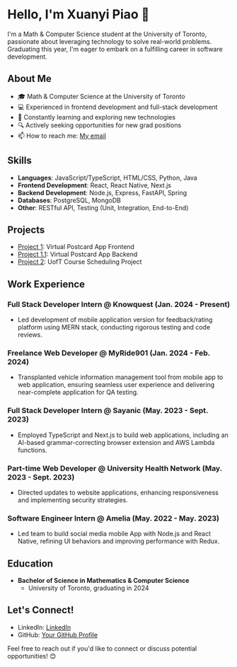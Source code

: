 # Hello, I'm Xuanyi Piao 👋

I'm a Math & Computer Science student at the University of Toronto, passionate about leveraging technology to solve real-world problems. Graduating this year, I'm eager to embark on a fulfilling career in software development.

## About Me
- 🎓 Math & Computer Science at the University of Toronto
- 💻 Experienced in frontend development and full-stack development
- 🌱 Constantly learning and exploring new technologies
- 🔍 Actively seeking opportunities for new grad positions
- 📫 How to reach me: [My email](mailto:xuanyi.piao@mail.utoronto.ca)

## Skills
- **Languages**: JavaScript/TypeScript, HTML/CSS, Python, Java
- **Frontend Development**: React, React Native, Next.js
- **Backend Development**: Node.js, Express, FastAPI, Spring
- **Databases**: PostgreSQL, MongoDB
- **Other**: RESTful API, Testing (Unit, Integration, End-to-End)

## Projects
- [Project 1](https://github.com/PIAO-A-PIAO/Postcards-Frontend): Virtual Postcard App Frontend
- [Project 1.1](https://github.com/PIAO-A-PIAO/Postcards-Backend): Virtual Postcard App Backend
- [Project 2](https://github.com/CSC207-UofT/course-project-207-project-dream-team): UofT Course Scheduling Project

## Work Experience

### Full Stack Developer Intern @ Knowquest (Jan. 2024 - Present)
- Led development of mobile application version for feedback/rating platform using MERN stack, conducting rigorous testing and code reviews.

### Freelance Web Developer @ MyRide901 (Jan. 2024 - Feb. 2024)
- Transplanted vehicle information management tool from mobile app to web application, ensuring seamless user experience and delivering near-complete application for QA testing.

### Full Stack Developer Intern @ Sayanic (May. 2023 - Sept. 2023)
- Employed TypeScript and Next.js to build web applications, including an AI-based grammar-correcting browser extension and AWS Lambda functions.

### Part-time Web Developer @ University Health Network (May. 2023 - Sept. 2023)
- Directed updates to website applications, enhancing responsiveness and implementing security strategies.

### Software Engineer Intern @ Amelia (May. 2022 - May. 2023)
- Led team to build social media mobile App with Node.js and React Native, refining UI behaviors and improving performance with Redux.


## Education
- **Bachelor of Science in Mathematics & Computer Science**
  - University of Toronto, graduating in 2024

## Let's Connect!
- LinkedIn: [LinkedIn](https://linkedin.com/in/xuanyi-piao)
- GitHub: [Your GitHub Profile](https://github.com/PIAO-A-PIAO)

Feel free to reach out if you'd like to connect or discuss potential opportunities! 😊
